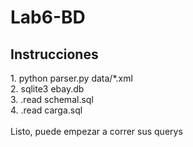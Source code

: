 # Lab6-BD
<h2>Instrucciones</h2>
  1. python parser.py data/*.xml <br/>
  2. sqlite3 ebay.db <br/>
  3. .read schemal.sql <br/>
  4. .read carga.sql <br/>
  <br/>
  Listo, puede empezar a correr sus querys
